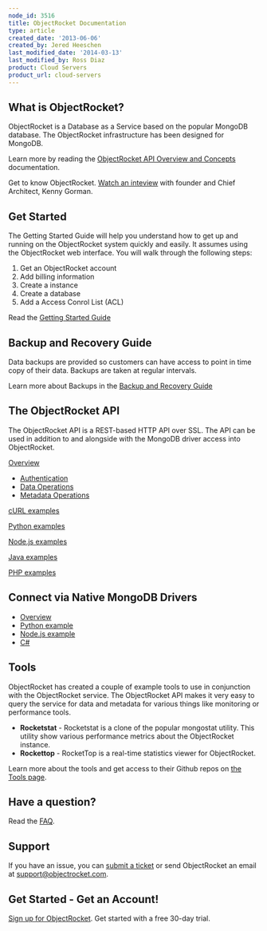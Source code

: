 ```yaml
---
node_id: 3516
title: ObjectRocket Documentation
type: article
created_date: '2013-06-06'
created_by: Jered Heeschen
last_modified_date: '2014-03-13'
last_modified_by: Ross Diaz
product: Cloud Servers
product_url: cloud-servers
---
```


What is ObjectRocket?
---------------------

ObjectRocket is a Database as a Service based on the popular MongoDB
database. The ObjectRocket infrastructure has been designed for MongoDB.

Learn more by reading the [ObjectRocket API Overview and
Concepts](https://docs.objectrocket.com/overview_and_concepts.html) documentation.

Get to know ObjectRocket. [Watch an
inteview](http://www.youtube.com/watch?v=q_necZ_HG5g) with founder and
Chief Architect, Kenny Gorman.

Get Started
-----------

The Getting Started Guide will help you understand how to get up and
running on the ObjectRocket system quickly and easily. It assumes using
the ObjectRocket web interface. You will walk through the following
steps:

1.  Get an ObjectRocket account
2.  Add billing information
3.  Create a instance
4.  Create a database
5.  Add a Access Conrol List (ACL)

Read the [Getting Started
Guide](https://docs.objectrocket.com/getting_started.html)

Backup and Recovery Guide
-------------------------

Data backups are provided so customers can have access to point in time
copy of their data. Backups are taken at regular intervals.

Learn more about Backups in the [Backup and Recovery
Guide](https://docs.objectrocket.com/backup_and_recovery.html)

The ObjectRocket API
--------------------

The ObjectRocket API is a REST-based HTTP API over SSL. The API can be
used in addition to and alongside with the MongoDB driver access into
ObjectRocket.

[Overview](https://docs.objectrocket.com/api/overview.html)

-   [Authentication](https://docs.objectrocket.com/api/overview.html#authentication)
-   [Data
    Operations](https://docs.objectrocket.com/api/overview.html#operations)
-   [Metadata
    Operations](https://docs.objectrocket.com/api/overview.html#metadata-operations)

[cURL examples](https://docs.objectrocket.com/api/curl.html)

[Python examples](https://docs.objectrocket.com/api/python.html)

[Node.js examples](https://docs.objectrocket.com/api/nodejs.html)

[Java examples](https://docs.objectrocket.com/api/java.html)

[PHP examples](https://docs.objectrocket.com/api/php.html)

Connect via Native MongoDB Drivers
----------------------------------

-   [Overview](https://docs.objectrocket.com/native_drivers.html#overview)
-   [Python
    example](https://docs.objectrocket.com/native_drivers.html#python)
-   [Node.js
    example](https://docs.objectrocket.com/native_drivers.html#node-js)
-   [C\#](https://docs.objectrocket.com/native_drivers.html#c)

Tools
-----

ObjectRocket has created a couple of example tools to use in conjunction
with the ObjectRocket service. The ObjectRocket API makes it very easy
to query the service for data and metadata for various things like
monitoring or performance tools.

-   **Rocketstat** - Rocketstat is a clone of the popular
    mongostat utility. This utility show various performance metrics
    about the ObjectRocket instance.
-   **Rockettop** - RocketTop is a real-time statistics viewer
    for ObjectRocket.

Learn more about the tools and get access to their Github repos on [the
Tools page](http://docs.objectrocket.com/tools.html).

Have a question?
----------------

Read the [FAQ](http://docs.objectrocket.com/faq.html).

Support
-------

If you have an issue, you can [submit a
ticket](https://objectrocket.zendesk.com/home) or send ObjectRocket an
email at <support@objectrocket.com>.

Get Started - Get an Account!
-----------------------------

[Sign up for ObjectRocket](https://app.objectrocket.com/sign_up1). Get
started with a free 30-day trial.


